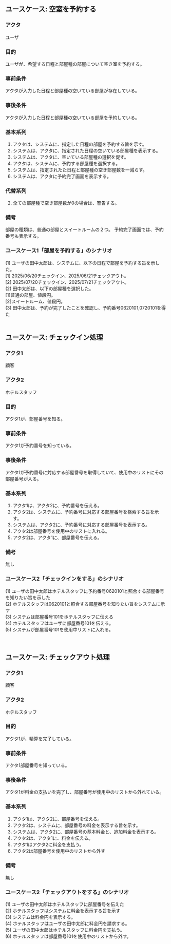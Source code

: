 ## ユースケース: 空室を予約する
### アクタ
ユーザ
### 目的
ユーザが、希望する日程と部屋種の部屋について空き室を予約する。
### 事前条件
アクタが入力した日程と部屋種の空いている部屋が存在している。
### 事後条件
アクタが入力した日程と部屋種の空いている部屋を予約している。
### 基本系列
1. アクタは、システムに、指定した日程の部屋を予約する旨を示す。
2. システムは、アクタに、指定された日程の空いている部屋種を表示する。
4. システムは、アクタに、空いている部屋種の選択を促す。
5. アクタは、システムに、予約する部屋種を選択する。
6. システムは、指定されたた日程と部屋種の空き部屋数を一減らす。
7. システムは、アクタに予約完了画面を表示する。
### 代替系列
2. 全ての部屋種で空き部屋数が0の場合は、警告する。
### 備考
部屋の種類は、普通の部屋とスイートルームの２つ。
予約完了画面では、予約番号も表示する。

### ユースケース1「部屋を予約する」のシナリオ
(1) ユーザの田中太郎は、システムに、以下の日程で部屋を予約する旨を示した。  
  [1] 2025/06/20チェックイン、2025/06/21チェックアウト。  
  [2] 2025/07/20チェックイン、2025/07/21チェックアウト。  
(2) 田中太郎は、以下の部屋種を選択した。  
  [1]普通の部屋、値段円。  
  [2]スイートルーム、値段円。  
(3) 田中太郎は、予約が完了したことを確認し、予約番号0620101,0720101を得た  
 
## ユースケース: チェックイン処理
### アクタ1
顧客  
### アクタ2
ホテルスタッフ  
### 目的
アクタ1が、部屋番号を知る。  
### 事前条件
アクタ1が予約番号を知っている。  
### 事後条件
アクタ1が予約番号に対応する部屋番号を取得していて、使用中のリストにその部屋番号が入る。  
### 基本系列  
1. アクタ1は、アクタ2に、予約番号を伝える。
2. アクタ2は、システムに、予約番号に対応する部屋番号を検索する旨を示す。
3. システムは、アクタ2に、予約番号に対応する部屋番号を表示する。
4. アクタ2は部屋番号を使用中のリストに入れる。
5. アクタ2は、アクタ1に、部屋番号を伝える。

### 備考
無し

### ユースケース2「チェックインをする」のシナリオ
(1)	ユーザの田中太郎はホテルスタッフに予約番号0620101と照合する部屋番号を知りたい旨を示した  
(2)	ホテルスタッフは0620101と照合する部屋番号を知りたい旨をシステムに示す  
(3)	システムは部屋番号101をホテルスタッフに伝える  
(4)	ホテルスタッフはユーザに部屋番号101を伝える。  
(5)	システムが部屋番号101を使用中リストに入れる。  

 

## ユースケース: チェックアウト処理
### アクタ1
顧客
### アクタ2
ホテルスタッフ
### 目的
アクタ1が、精算を完了している。
### 事前条件
アクタ1部屋番号を知っている。
### 事後条件
アクタ1が料金の支払いを完了し、部屋番号が使用中のリストから外れている。
### 基本系列
1. アクタ1は、アクタ2に、部屋番号を伝える。
2. アクタ2は、システムに、部屋番号の料金を表示する旨を示す。
3. システムは、アクタ2に、部屋番号の基本料金と、追加料金を表示する。
4. アクタ2は、アクタ1に、料金を伝える。
5. アクタ1はアクタ2に料金を支払う。
6. アクタ2は部屋番号を使用中のリストから外す

### 備考
無し

### ユースケース2「チェックアウトをする」のシナリオ
(1)	ユーザの田中太郎はホテルスタッフに部屋番号を伝えた  
(2)	ホテルスタッフはシステムに料金を表示する旨を示す  
(3)	システムは料金円を表示する。  
(4)	ホテルスタッフはユーザの田中太郎に料金円を請求する。  
(5)	ユーザの田中太郎はホテルスタッフに料金円を支払う。  
(6)	ホテルスタッフは部屋番号101を使用中のリストから外す。  

